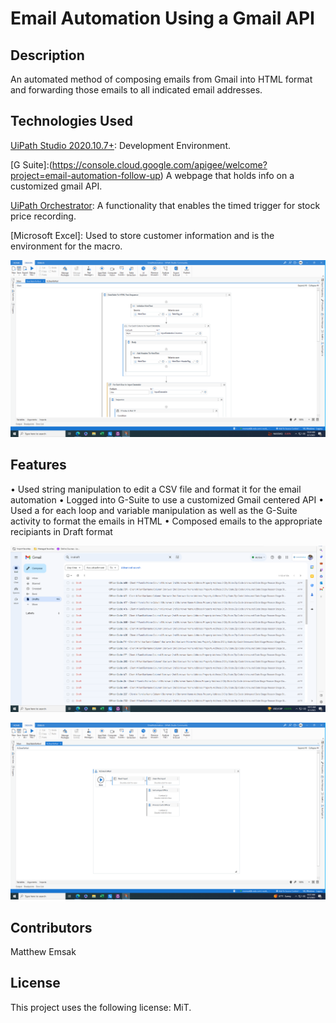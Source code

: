 # <strong> Email Automation Using a Gmail API </strong> #

## <strong> Description </strong> ##

An automated method of composing emails from Gmail into HTML format and forwarding those emails to all indicated email addresses.

## <strong> Technologies Used </strong> ##

[UiPath Studio 2020.10.7+](https://www.uipath.com/product/studio): Development Environment.

[G Suite]:(https://console.cloud.google.com/apigee/welcome?project=email-automation-follow-up) A webpage that holds info on a customized gmail API.

[UiPath Orchestrator](www.cloud.uipath.com/): A functionality that enables the timed trigger for stock price recording.

[Microsoft Excel]: Used to store customer information and is the environment for the macro.

![]()<img width="723" alt="image" src="https://github.com/matthew813709/Gitimages/blob/da85acddc45361f2ea77beed0fb540b5ef4d1fe1/Screenshot%202023-08-01%20102511.png">

## <strong> Features </strong> ##

•	Used string manipulation to edit a CSV file and format it for the email automation
•	Logged into G-Suite to use a customized Gmail centered API
•	Used a for each loop and variable manipulation as well as the G-Suite activity to format the emails in HTML
•	Composed emails to the appropriate recipiants in Draft format

![]()<img width="723" alt="image" src="https://github.com/matthew813709/Gitimages/blob/f695089b17d8f57fd60696fd792cfd82d250b0d4/Screenshot%202023-08-01%20101625.png">

![]()<img width="723" alt="image" src="https://github.com/matthew813709/Gitimages/blob/da85acddc45361f2ea77beed0fb540b5ef4d1fe1/Screenshot%202023-08-01%20102549.png">

## <strong> Contributors </strong> ##
Matthew Emsak

## <strong> License </strong> ##
This project uses the following license: MiT.
